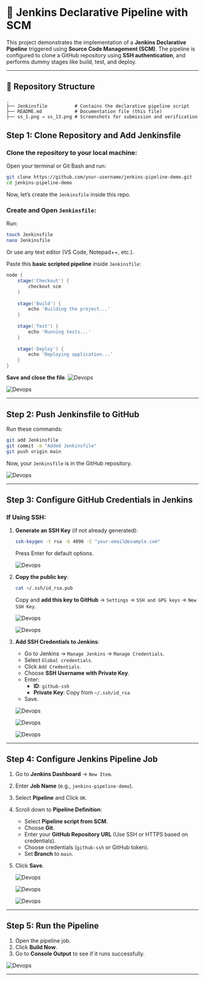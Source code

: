 # 🚀 Jenkins Declarative Pipeline with SCM

This project demonstrates the implementation of a **Jenkins Declarative Pipeline** triggered using **Source Code Management (SCM)**. The pipeline is configured to clone a GitHub repository using **SSH authentication**, and performs dummy stages like build, test, and deploy.

---

## 📁 Repository Structure

```
.
├── Jenkinsfile          # Contains the declarative pipeline script
├── README.md            # Documentation file (this file)
├── ss_1.png → ss_13.png # Screenshots for submission and verification
```


## **Step 1: Clone Repository and Add Jenkinsfile**
### Clone the repository to your local machine:
Open your terminal or Git Bash and run:
```bash
git clone https://github.com/your-username/jenkins-pipeline-demo.git
cd jenkins-pipeline-demo
```
Now, let’s create the `Jenkinsfile` inside this repo.

### Create and Open `Jenkinsfile`:
Run:
```bash
touch Jenkinsfile
nano Jenkinsfile
```
Or use any text editor (VS Code, Notepad++, etc.).

Paste this **basic scripted pipeline** inside `Jenkinsfile`:
```groovy
node {
    stage('Checkout') {
        checkout scm
    }
    
    stage('Build') {
        echo 'Building the project...'
    }
    
    stage('Test') {
        echo 'Running tests...'
    }
    
    stage('Deploy') {
        echo 'Deploying application...'
    }
}
```

**Save and close the file**.
![Devops](ss_1.png)

![Devops](ss_2.png)

---

## **Step 2: Push Jenkinsfile to GitHub**
Run these commands:
```bash
git add Jenkinsfile
git commit -m "Added Jenkinsfile"
git push origin main
```

Now, your `Jenkinsfile` is in the GitHub repository.

![Devops](ss_3.png)

---

## **Step 3: Configure GitHub Credentials in Jenkins**
### If Using SSH:
1. **Generate an SSH Key** (if not already generated):
   ```bash
   ssh-keygen -t rsa -b 4096 -C "your-email@example.com"
   ```
   Press Enter for default options.

   ![Devops](ss_4.png)
   
3. **Copy the public key**:
   ```bash
   cat ~/.ssh/id_rsa.pub
   ```
   Copy and **add this key to GitHub** → `Settings` → `SSH and GPG keys` → `New SSH Key`.
   
    ![Devops](ss_5.png)
   
    ![Devops](ss_6.png)
   
5. **Add SSH Credentials to Jenkins**:
   - Go to Jenkins → `Manage Jenkins` → `Manage Credentials`.
   - Select `Global credentials`.
   - Click `Add Credentials`.
   - Choose **SSH Username with Private Key**.
   - Enter:
     - **ID**: `github-ssh`
     - **Private Key**: Copy from `~/.ssh/id_rsa`
   - Save.
  
    ![Devops](ss_7.png)
   
    ![Devops](ss_8.png)

    ![Devops](ss_9.png)
   
---

## **Step 4: Configure Jenkins Pipeline Job**
1. Go to **Jenkins Dashboard** → `New Item`.
2. Enter **Job Name** (e.g., `jenkins-pipeline-demo`).
3. Select **Pipeline** and Click `OK`.
4. Scroll down to **Pipeline Definition**:
   - Select **Pipeline script from SCM**.
   - Choose **Git**.
   - Enter your **GitHub Repository URL** (Use SSH or HTTPS based on credentials).
   - Choose credentials (`github-ssh` or GitHub token).
   - Set **Branch** to `main`.
5. Click **Save**.

    ![Devops](ss_10.png)
   
    ![Devops](ss_11.png)

    ![Devops](ss_13.png)
   
---

## **Step 5: Run the Pipeline**
1. Open the pipeline job.
2. Click **Build Now**.
3. Go to **Console Output** to see if it runs successfully.

![Devops](ss_14.png)

---

